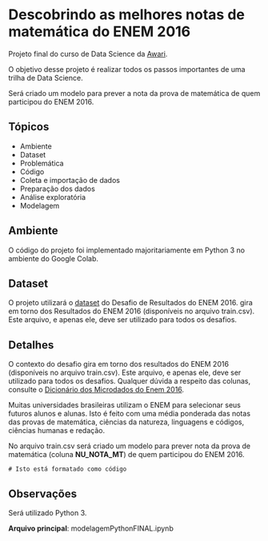 # Descobrindo as melhores notas de matemática do ENEM 2016


Projeto final do curso de Data Science da [Awari](https://awari.com.br/).

O objetivo desse projeto é realizar todos os passos importantes de uma trilha de Data Science.

Será criado um modelo para prever a nota da prova de matemática de quem participou do ENEM 2016.


## Tópicos


- Ambiente
- Dataset
- Problemática
- Código
- Coleta e importação de dados
- Preparação dos dados
- Análise exploratória
- Modelagem


## Ambiente


O código do projeto foi implementado majoritariamente em Python 3 no ambiente do Google Colab.


## Dataset

O projeto utilizará o [dataset](https://raw.githubusercontent.com/felipedidier/prevendo-notas-enem2016/master/train.csv) do Desafio de Resultados do ENEM 2016.  gira em torno dos Resultados do ENEM 2016 (disponíveis no arquivo train.csv). Este arquivo, e apenas ele, deve ser utilizado para todos os desafios.

## Detalhes


O contexto do desafio gira em torno dos resultados do ENEM 2016 (disponíveis no arquivo train.csv). Este arquivo, e apenas ele, deve ser utilizado para todos os desafios. Qualquer dúvida a respeito das colunas, consulte o [Dicionário dos Microdados do Enem 2016](https://s3-us-west-1.amazonaws.com/acceleration-assets-highway/data-science/dicionario-de-dados.zip).

Muitas universidades brasileiras utilizam o ENEM para selecionar seus futuros alunos e alunas. Isto é feito com uma média ponderada das notas das provas de matemática, ciências da natureza, linguagens e códigos, ciências humanas e redação. 

No arquivo train.csv será criado um modelo para prever nota da prova de matemática (coluna **NU_NOTA_MT**) de quem participou do ENEM 2016. 

```
# Isto está formatado como código
```
## Observações

Será utilizado Python 3.

**Arquivo principal**: modelagemPythonFINAL.ipynb
